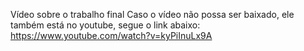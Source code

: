 Vídeo sobre o trabalho final 
Caso o vídeo não possa ser baixado, ele também está no youtube, segue o link abaixo:
https://www.youtube.com/watch?v=kyPiInuLx9A
